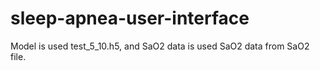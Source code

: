 # sleep-apnea-user-interface

Model is used test_5_10.h5, and SaO2 data is used SaO2 data from SaO2 file.
